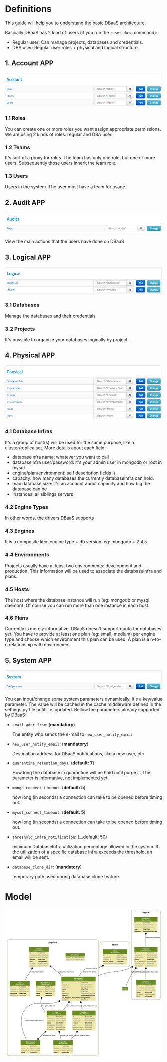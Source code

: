 # Definitions

This guide will help you to understand the basic DBaaS architecture.

Basically DBaaS has 2 kind of users (if you run the `reset_data` command):

* Regular user: Can manage projects, databases and credentials.
* DBA user: Regular user roles +  physical and logical structure.


## 1. Account APP

![](./img/account_app.png "Account APP View")

### 1.1 Roles
You can create one or more roles you want assign appropriate permissions. We are using 2 kinds of roles: regular and DBA user.


### 1.2 Teams
It's sort of a proxy for roles. The team has only one role, but one or more users. Subsequently those users inherit the team role.


### 1.3 Users
Users in the system. The user must have a team for usage.


## 2. Audit APP

![](./img/audits_app.png "Audits APP View")

View the main actions that the users have done on DBaaS


## 3. Logical APP

![](./img/logical_app.png "Logical APP View")

### 3.1 Databases
Manage the databases and their credentials

### 3.2 Projects
It's possible to organize your databases logically by project.


## 4. Physical APP

![](./img/physical_app.png "Physical APP View")

### 4.1 Database Infras
It's a group of host(s) will be used for the same purpose, like a cluster/replica set.
More details about each field:

* databaseinfra name: whatever you want to call
* databaseinfra user/password: it's your admin user in mongodb or root in mysql
* engine/plan/environment: self description fields :)
* capacity: how many databases the currently databaseinfra can hold.
* max database size: it's an account about capacity and how big the database can be
* Instances: all siblings servers

### 4.2 Engine Types
In other words, the drivers DBaaS supports

### 4.3 Engines
It is a composite key: engine type + db version.
eg: mongodb + 2.4.5

### 4.4 Environments
Projects usually have at least two environments: development and production.
This information will be used to associate the databaseinfra and plans.

### 4.5 Hosts
The host where the database instance will run (eg: mongodb or mysql daemon). Of course you can run more than one instance in each host.

### 4.6 Plans
Currently is merely informative, DBaaS doesn't support quota for databases yet.
You have to provide at least one plan (eg: small, medium) per engine type and
choose which environment this plan can be used. A plan is a n-to-n relationship with environment.


## 5. System APP

![](./img/system_app.png "System APP View")

You can input/change some system parameters dynamically, it's a key/value parameter. The value will be cached in the cache middleware defined in the settings.py file until it is updated. Bellow the parameters already supported by DBaaS:

* `email_addr_from`: (__mandatory__)

    The entity who sends the e-mail to `new_user_notify_email`

* `new_user_notify_email`: (__mandatory__)

    Destination address for DBaaS notifications, like a new user, etc

* `quarantine_retention_days`: (__default: 7__)

    How long the database in quarantine will be hold until purge it. The parameter is informative, not implemented yet.

* `mongo_connect_timeout`: (__default: 5__)

    how long (in seconds) a connection can take to be opened before timing out.

* `mysql_connect_timeout`: (__default: 5__)

    how long (in seconds) a connection can take to be opened before timing out.
    
* `threshold_infra_notification`: (__default: 50)

    minimum DatabaseInfra utilization percentage allowed in the system. If the utilization of a specific database infra exceeds the threshold, an email will be sent.
    
* `database_clone_dir`: (__mandatory__)

    temporary path used during database clone feature.

# Model

![](./img/dbaas_model.png "DBaAs model")

